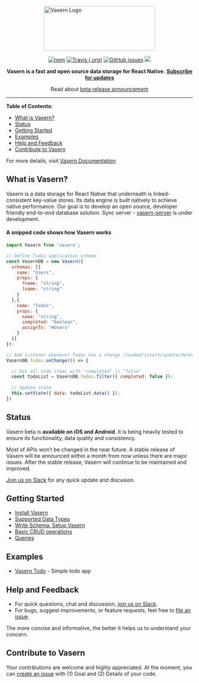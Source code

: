 <img style="display: block; margin: auto;" src="https://unpkg.com/vasern@0.2.4/vasern-logo.svg" alt="Vasern Logo" width="300" height="120">

<center>
<p align="justify">

[![npm](https://img.shields.io/npm/v/vasern.svg)](https://npmjs.com/package/vasern) [![Travis (.org)](https://img.shields.io/travis/vasern/vasern.svg)](https://github.com/vasern/vasern) [![GitHub issues](https://img.shields.io/github/issues/vasern/vasern.svg)](https://github.com/vasern/vasern/issues) ![](https://img.shields.io/badge/React%20Native-iOS%20%2B%20Android-brightgreen.svg)


**Vasern is a fast and open source data storage for React Native.**
[**Subscribe for updates**](https://form.jotform.co/82917565387876)

Read about [beta release announcement](https://medium.com/vasern/vasern-a-fast-lightweight-and-open-source-data-storage-for-react-native-7fccff7506a1)

</p>
</center>


---

__Table of Contents:__

- [What is Vasern?](#what-is-vasern)
- [Status](#status)
- [Getting Started](#getting-started)
- [Examples](#examples)
- [Help and Feedback](#help-and-feedback)
- [Contribute to Vasern](#contribute-to-vasern)


For more details, visit [Vasern Documentation](https://vasern.com/docs/overview)

## What is Vasern?

Vasern is a data storage for React Native that underneath is linked-consistent key-value stores. Its data engine is built natively to achieve native performance. Our goal is to develop an open source, developer friendly end-to-end database solution. Sync server - [vasern-server](https://github.com/vasern/vasern-server) is under development.

#### A snipped code shows how Vasern works

```javascript
import Vasern from 'vasern';

// Define Todos application schema
const VasernDB = new Vasern({ 
  schemas: [{
    name: "Users",
    props: {
      fname: "string",
      lname: "string"
    }
  },{
    name: "Todos",
    props: {
      name: "string",
      completed: "boolean",
      assignTo: "#Users"
    }
  }]
});

// Add listener whenever Todos has a change (loaded/insert/update/delete)
VasernDB.Todos.onChange(() => {

  // Get all todo items with "completed" is "false"
  const todoList = VasernDB.Todos.filter({ completed: false });
  
  // Update state
  this.setState({ data: todoList.data() });
})
```

## Status

Vasern beta is **available on iOS and Android**. It is being heavily tested to ensure its functionality, data quality and consistency.

Most of APIs won’t be changed in the near future. A stable release of Vasern will be announced within a month from now unless there are major issues. After the stable release, Vasern will continue to be maintained and improved.

[Join us on Slack](https://join.slack.com/t/vasern/shared_invite/enQtNDU4NTk2MDI5OTcyLTRiYzRjZDI5YTAyMjlhYzg1YTdhNjFjZGNkODI1OTQwYzExZjA3NWRkYTY1MGE2ZjU0YzU3NzE2NzUwZmEwMjM) for any quick update and discusion.


## Getting Started

- [Install Vasern](https://vasern.com/docs/install-vasern)
- [Supported Data Types](https://vasern.com/docs/supported-data-types)
- [Write Schema, Setup Vasern](https://vasern.com/docs/write-schema-setup-vasern)
- [Basic CRUD operations](https://vasern.com/docs/basic-crud-operation)
- [Queries](https://vasern.com/docs/queries)


## Examples

- [Vasern Todo](https://vasern.com/docs/todo-example) - Simple todo app

## Help and Feedback

- For quick questions, chat and discussion, [join us on Slack](https://join.slack.com/t/vasern/shared_invite/enQtNDU4NTk2MDI5OTcyLTRiYzRjZDI5YTAyMjlhYzg1YTdhNjFjZGNkODI1OTQwYzExZjA3NWRkYTY1MGE2ZjU0YzU3NzE2NzUwZmEwMjM).
- For bugs, suggest improvements, or feature requests, feel free to [file an issue](https://github.com/vasern/vasern/issues).

The more concise and informative, the better it helps us to understand your concern.

## Contribute to Vasern

Your contributions are welcome and highly appreciated. At the moment, you can [create an issue](https://github.com/vasern/vasern/issues) with (1) Goal and (2) Details of your code.
